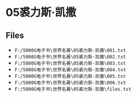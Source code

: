 # 05裘力斯·凯撒

## Files

- `F:/5000G电子书\世界名著\05裘力斯·凯撒\001.txt`
- `F:/5000G电子书\世界名著\05裘力斯·凯撒\002.txt`
- `F:/5000G电子书\世界名著\05裘力斯·凯撒\003.txt`
- `F:/5000G电子书\世界名著\05裘力斯·凯撒\004.txt`
- `F:/5000G电子书\世界名著\05裘力斯·凯撒\005.txt`
- `F:/5000G电子书\世界名著\05裘力斯·凯撒\006.txt`
- `F:/5000G电子书\世界名著\05裘力斯·凯撒\files.txt`
